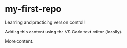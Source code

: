 # my-first-repo

Learning and practicing version control!

Adding this content using the VS Code text editor (locally).

More content.